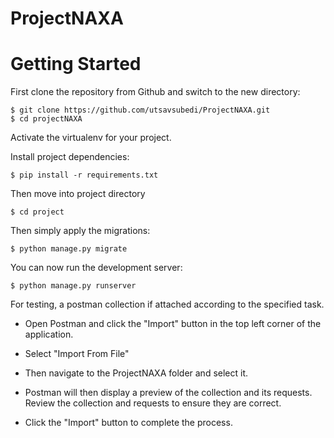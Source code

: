 # ProjectNAXA


# Getting Started

First clone the repository from Github and switch to the new directory:

    $ git clone https://github.com/utsavsubedi/ProjectNAXA.git
    $ cd projectNAXA
    
Activate the virtualenv for your project.
    
Install project dependencies:

    $ pip install -r requirements.txt

Then move into project directory

    $ cd project
    
Then simply apply the migrations:

    $ python manage.py migrate

You can now run the development server:

    $ python manage.py runserver

For testing, a postman collection if attached according to the specified task.

- Open Postman and click the "Import" button in the top left corner of the application.

- Select "Import From File"

- Then navigate to the ProjectNAXA folder and select it. 

- Postman will then display a preview of the collection and its requests. Review the collection and requests to ensure they are correct.

- Click the "Import" button to complete the process.
